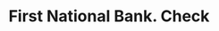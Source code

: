 ---
doi: 10.7916/D81G1ZFZ
date_other: '1880'
date_other_textual: 1880-1889
form: printed ephemera
genre:
- Checks (bank checks)
name:
- First National Bank
object_in_context_url: https://biggert.cul.columbia.edu/items/view/ave_biggert_01894
subject_hierarchical_geographic:
- Canton, South Dakota, United States
subject_name:
- First National Bank
title: First National Bank. Check
sort_title: First National Bank. Check
call_number: ave_biggert_01894
coordinates:
- 43.30222222222222,-96.59083333333332
pid: ave_biggert_01894
identifiers: ave_biggert_01894
permalink: /biggert/ave_biggert_01894/
layout: iiif-image-page
---